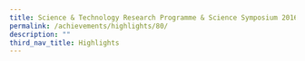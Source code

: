 ```yaml
---
title: Science & Technology Research Programme & Science Symposium 2016
permalink: /achievements/highlights/80/
description: ""
third_nav_title: Highlights
---
```

